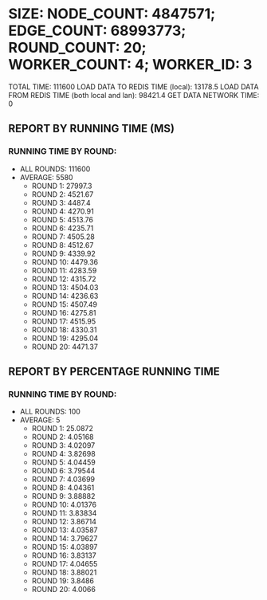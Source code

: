 
# SIZE: NODE_COUNT: 4847571; EDGE_COUNT: 68993773; ROUND_COUNT: 20; WORKER_COUNT: 4; WORKER_ID: 3
 TOTAL TIME: 111600
 LOAD DATA TO REDIS TIME (local): 13178.5
 LOAD DATA FROM REDIS TIME (both local and lan): 98421.4
 GET DATA NETWORK TIME: 0

## REPORT BY RUNNING TIME (MS)

 ### RUNNING TIME BY ROUND:

  + ALL ROUNDS: 111600
  + AVERAGE: 5580
     + ROUND 1: 27997.3
     + ROUND 2: 4521.67
     + ROUND 3: 4487.4
     + ROUND 4: 4270.91
     + ROUND 5: 4513.76
     + ROUND 6: 4235.71
     + ROUND 7: 4505.28
     + ROUND 8: 4512.67
     + ROUND 9: 4339.92
     + ROUND 10: 4479.36
     + ROUND 11: 4283.59
     + ROUND 12: 4315.72
     + ROUND 13: 4504.03
     + ROUND 14: 4236.63
     + ROUND 15: 4507.49
     + ROUND 16: 4275.81
     + ROUND 17: 4515.95
     + ROUND 18: 4330.31
     + ROUND 19: 4295.04
     + ROUND 20: 4471.37

## REPORT BY PERCENTAGE RUNNING TIME

 ### RUNNING TIME BY ROUND:

  + ALL ROUNDS: 100
  + AVERAGE: 5
     + ROUND 1: 25.0872
     + ROUND 2: 4.05168
     + ROUND 3: 4.02097
     + ROUND 4: 3.82698
     + ROUND 5: 4.04459
     + ROUND 6: 3.79544
     + ROUND 7: 4.03699
     + ROUND 8: 4.04361
     + ROUND 9: 3.88882
     + ROUND 10: 4.01376
     + ROUND 11: 3.83834
     + ROUND 12: 3.86714
     + ROUND 13: 4.03587
     + ROUND 14: 3.79627
     + ROUND 15: 4.03897
     + ROUND 16: 3.83137
     + ROUND 17: 4.04655
     + ROUND 18: 3.88021
     + ROUND 19: 3.8486
     + ROUND 20: 4.0066

